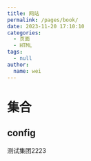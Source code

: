 ```yaml
---
title: 网站
permalink: /pages/book/
date: 2023-11-20 17:10:10
categories:
  - 页面
  - HTML
tags:
  - null
author:
  name: wei
---
```


# 集合

## config
测试集团2223